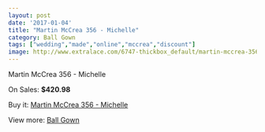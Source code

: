 ```yaml
---
layout: post
date: '2017-01-04'
title: "Martin McCrea 356 - Michelle"
category: Ball Gown
tags: ["wedding","made","online","mccrea","discount"]
image: http://www.extralace.com/6747-thickbox_default/martin-mccrea-356-michelle.jpg
---
```

Martin McCrea 356 - Michelle

On Sales: **$420.98**
<a href="https://www.extralace.com/ball-gown/3200-martin-mccrea-356-michelle.html"><amp-img layout="responsive" width="600" height="600" src="//www.extralace.com/6747-thickbox_default/martin-mccrea-356-michelle.jpg" alt="Martin McCrea 356 - Michelle 0" /></a>
<a href="https://www.extralace.com/ball-gown/3200-martin-mccrea-356-michelle.html"><amp-img layout="responsive" width="600" height="600" src="//www.extralace.com/6748-thickbox_default/martin-mccrea-356-michelle.jpg" alt="Martin McCrea 356 - Michelle 1" /></a>

Buy it: [Martin McCrea 356 - Michelle](https://www.extralace.com/ball-gown/3200-martin-mccrea-356-michelle.html "Martin McCrea 356 - Michelle")

View more: [Ball Gown](https://www.extralace.com/3-ball-gown "Ball Gown")